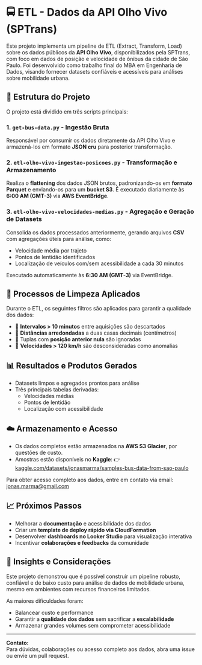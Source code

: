 # 🚍 ETL - Dados da API Olho Vivo (SPTrans)

Este projeto implementa um pipeline de ETL (Extract, Transform, Load) sobre os dados públicos da **API Olho Vivo**, disponibilizados pela SPTrans, com foco em dados de posição e velocidade de ônibus da cidade de São Paulo. Foi desenvolvido como trabalho final do MBA em Engenharia de Dados, visando fornecer datasets confiáveis e acessíveis para análises sobre mobilidade urbana.

## 📂 Estrutura do Projeto

O projeto está dividido em três scripts principais:

### 1. `get-bus-data.py` - Ingestão Bruta
Responsável por consumir os dados diretamente da API Olho Vivo e armazená-los em formato **JSON cru** para posterior transformação.

### 2. `etl-olho-vivo-ingestao-posicoes.py` - Transformação e Armazenamento
Realiza o **flattening** dos dados JSON brutos, padronizando-os em **formato Parquet** e enviando-os para um **bucket S3**. É executado diariamente às **6:00 AM (GMT-3)** via **AWS EventBridge**.

### 3. `etl-olho-vivo-velocidades-medias.py` - Agregação e Geração de Datasets
Consolida os dados processados anteriormente, gerando arquivos **CSV** com agregações úteis para análise, como:

- Velocidade média por trajeto
- Pontos de lentidão identificados
- Localização de veículos com/sem acessibilidade a cada 30 minutos

Executado automaticamente às **6:30 AM (GMT-3)** via EventBridge.

## 🧼 Processos de Limpeza Aplicados

Durante o ETL, os seguintes filtros são aplicados para garantir a qualidade dos dados:

- 🔻 **Intervalos > 10 minutos** entre aquisições são descartados
- 📏 **Distâncias arredondadas** a duas casas decimais (centímetros)
- 🚫 Tuplas com **posição anterior nula** são ignoradas
- 🚀 **Velocidades > 120 km/h** são desconsideradas como anomalias

## 📊 Resultados e Produtos Gerados

- Datasets limpos e agregados prontos para análise
- Três principais tabelas derivadas:
  - Velocidades médias
  - Pontos de lentidão
  - Localização com acessibilidade

## ☁️ Armazenamento e Acesso

- Os dados completos estão armazenados na **AWS S3 Glacier**, por questões de custo.
- Amostras estão disponíveis no **Kaggle**:
  👉 [kaggle.com/datasets/jonasmarma/samples-bus-data-from-sao-paulo](https://www.kaggle.com/datasets/jonasmarma/samples-bus-data-from-sao-paulo)

Para obter acesso completo aos dados, entre em contato via email: jonas.marma@gmail.com

## 📈 Próximos Passos

- Melhorar a **documentação** e acessibilidade dos dados
- Criar um **template de deploy rápido via CloudFormation**
- Desenvolver **dashboards no Looker Studio** para visualização interativa
- Incentivar **colaborações e feedbacks** da comunidade

## 🧠 Insights e Considerações

Este projeto demonstrou que é possível construir um pipeline robusto, confiável e de baixo custo para análise de dados de mobilidade urbana, mesmo em ambientes com recursos financeiros limitados.

As maiores dificuldades foram:
- Balancear custo e performance
- Garantir a **qualidade dos dados** sem sacrificar a **escalabilidade**
- Armazenar grandes volumes sem comprometer acessibilidade


---

**Contato:**  
Para dúvidas, colaborações ou acesso completo aos dados, abra uma issue ou envie um pull request.

